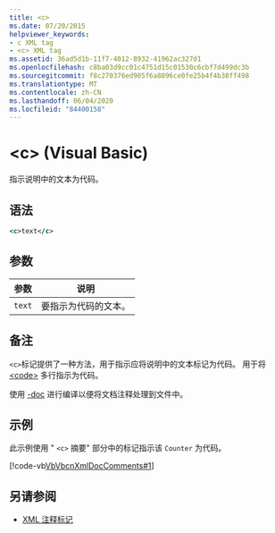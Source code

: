 ```yaml
---
title: <c>
ms.date: 07/20/2015
helpviewer_keywords:
- c XML tag
- <c> XML tag
ms.assetid: 36ad5d1b-11f7-4012-8932-41962ac327d1
ms.openlocfilehash: c8ba03d9cc01c4751d15c01530c6cbf7d499dc3b
ms.sourcegitcommit: f8c270376ed905f6a8896ce0fe25b4f4b38ff498
ms.translationtype: MT
ms.contentlocale: zh-CN
ms.lasthandoff: 06/04/2020
ms.locfileid: "84400158"
---
```

# <a name="c-visual-basic"></a>\<c> (Visual Basic)
指示说明中的文本为代码。  
  
## <a name="syntax"></a>语法  
  
```xml  
<c>text</c>  
```  
  
## <a name="parameters"></a>参数  
  
|参数|说明|  
|---|---|  
|`text`|要指示为代码的文本。|  
  
## <a name="remarks"></a>备注  
 `<c>`标记提供了一种方法，用于指示应将说明中的文本标记为代码。 用于将 [\<code>](code.md) 多行指示为代码。  
  
 使用 [-doc](../../reference/command-line-compiler/doc.md) 进行编译以便将文档注释处理到文件中。  
  
## <a name="example"></a>示例  
 此示例使用 " `<c>` 摘要" 部分中的标记指示该 `Counter` 为代码。  
  
 [!code-vb[VbVbcnXmlDocComments#1](~/samples/snippets/visualbasic/VS_Snippets_VBCSharp/VbVbcnXmlDocComments/VB/Class1.vb#1)]  
  
## <a name="see-also"></a>另请参阅

- [XML 注释标记](index.md)
